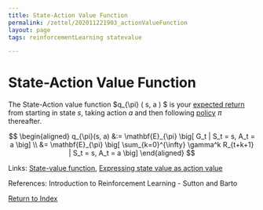 ```yaml
---
title: State-Action Value Function
permalink: /zettel/202011221903_actionValueFunction
layout: page
tags: reinforcementLearning statevalue 

---
```

# State-Action Value Function

The State-Action value function $q_{\pi} ( s, a ) $ is your [expected return](202011221815_returnsRL) from starting in state $s$, taking 
action $a$ and then following [policy](202011242107_rlPolicy) $\pi$ thereafter.

$$
\begin{aligned}
q_{\pi}(s, a) &:= \mathbf{E}_{\pi} \big[ G_t | S_t  = s, A_t = a \big] \\
&= \mathbf{E}_{\pi} \big[ \sum_{k=0}^{\infty} \gamma^k R_{t+k+1} | S_t = s, A_t = a \big]
\end{aligned}
$$

Links: [State-value function](202011221845_valueFunctions), [Expressing state value as action value](202011221924_expressingStateToActionValue)

References: Introduction to Reinforcement Learning - Sutton and Barto

[Return to Index](index)